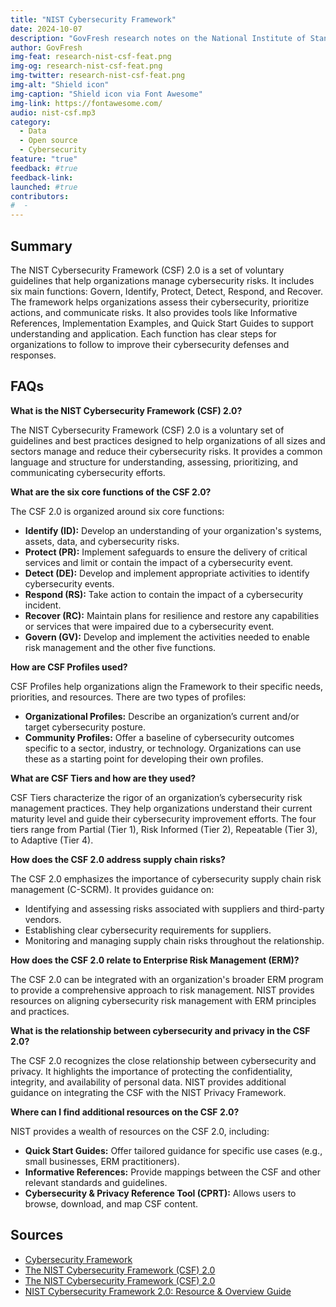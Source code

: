 ```yaml
---
title: "NIST Cybersecurity Framework"
date: 2024-10-07
description: "GovFresh research notes on the National Institute of Standards and Technology Cybersecurity Framework."
author: GovFresh
img-feat: research-nist-csf-feat.png
img-og: research-nist-csf-feat.png
img-twitter: research-nist-csf-feat.png
img-alt: "Shield icon"
img-caption: "Shield icon via Font Awesome"
img-link: https://fontawesome.com/
audio: nist-csf.mp3
category:
  - Data
  - Open source
  - Cybersecurity
feature: "true"
feedback: #true
feedback-link: 
launched: #true
contributors:
#  - 
---
```


## Summary

The NIST Cybersecurity Framework (CSF) 2.0 is a set of voluntary guidelines that help organizations manage cybersecurity risks. It includes six main functions: Govern, Identify, Protect, Detect, Respond, and Recover. The framework helps organizations assess their cybersecurity, prioritize actions, and communicate risks. It also provides tools like Informative References, Implementation Examples, and Quick Start Guides to support understanding and application. Each function has clear steps for organizations to follow to improve their cybersecurity defenses and responses.

## FAQs

**What is the NIST Cybersecurity Framework (CSF) 2.0?**

The NIST Cybersecurity Framework (CSF) 2.0 is a voluntary set of guidelines and best practices designed to help organizations of all sizes and sectors manage and reduce their cybersecurity risks. It provides a common language and structure for understanding, assessing, prioritizing, and communicating cybersecurity efforts.

**What are the six core functions of the CSF 2.0?**

The CSF 2.0 is organized around six core functions:

* **Identify (ID):** Develop an understanding of your organization's systems, assets, data, and cybersecurity risks.
* **Protect (PR):** Implement safeguards to ensure the delivery of critical services and limit or contain the impact of a cybersecurity event.
* **Detect (DE):** Develop and implement appropriate activities to identify cybersecurity events.
* **Respond (RS):** Take action to contain the impact of a cybersecurity incident.
* **Recover (RC):** Maintain plans for resilience and restore any capabilities or services that were impaired due to a cybersecurity event.
* **Govern (GV):** Develop and implement the activities needed to enable risk management and the other five functions.

**How are CSF Profiles used?**

CSF Profiles help organizations align the Framework to their specific needs, priorities, and resources. There are two types of profiles:

* **Organizational Profiles:** Describe an organization’s current and/or target cybersecurity posture.
* **Community Profiles:** Offer a baseline of cybersecurity outcomes specific to a sector, industry, or technology. Organizations can use these as a starting point for developing their own profiles.

**What are CSF Tiers and how are they used?**

CSF Tiers characterize the rigor of an organization’s cybersecurity risk management practices. They help organizations understand their current maturity level and guide their cybersecurity improvement efforts. The four tiers range from Partial (Tier 1), Risk Informed (Tier 2), Repeatable (Tier 3), to Adaptive (Tier 4).

**How does the CSF 2.0 address supply chain risks?**

The CSF 2.0 emphasizes the importance of cybersecurity supply chain risk management (C-SCRM). It provides guidance on:

* Identifying and assessing risks associated with suppliers and third-party vendors.
* Establishing clear cybersecurity requirements for suppliers.
* Monitoring and managing supply chain risks throughout the relationship.

**How does the CSF 2.0 relate to Enterprise Risk Management (ERM)?**

The CSF 2.0 can be integrated with an organization's broader ERM program to provide a comprehensive approach to risk management. NIST provides resources on aligning cybersecurity risk management with ERM principles and practices.

**What is the relationship between cybersecurity and privacy in the CSF 2.0?**

The CSF 2.0 recognizes the close relationship between cybersecurity and privacy. It highlights the importance of protecting the confidentiality, integrity, and availability of personal data. NIST provides additional guidance on integrating the CSF with the NIST Privacy Framework.

**Where can I find additional resources on the CSF 2.0?**

NIST provides a wealth of resources on the CSF 2.0, including:

* **Quick Start Guides:** Offer tailored guidance for specific use cases (e.g., small businesses, ERM practitioners).
* **Informative References:** Provide mappings between the CSF and other relevant standards and guidelines.
* **Cybersecurity & Privacy Reference Tool (CPRT):** Allows users to browse, download, and map CSF content.

## Sources

- [Cybersecurity Framework](https://www.nist.gov/cyberframework)
- [The NIST Cybersecurity Framework (CSF) 2.0](https://nvlpubs.nist.gov/nistpubs/CSWP/NIST.CSWP.29.pdf)
- [The NIST Cybersecurity Framework (CSF) 2.0](https://nvlpubs.nist.gov/nistpubs/CSWP/NIST.CSWP.29.pdf)
- [NIST Cybersecurity Framework 2.0: Resource & Overview Guide](https://nvlpubs.nist.gov/nistpubs/SpecialPublications/NIST.SP.1299.pdf)
